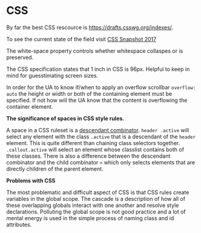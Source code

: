 # CSS

By far the best CSS rescource is https://drafts.csswg.org/indexes/.

To see the current state of the field visit [CSS Snapshot 2017](https://www.w3c.org/TR/css-2017/)

The white-space property controls whether whitespace collaspes or is preserved.

The CSS specification states that 1 inch in CSS is 96px. Helpful to keep in mind for guesstimating screen sizes.

In order for the UA to know if/when to apply an overflow scrollbar `overflow: auto` the height or width or both of the containing element must be specified. If not how will the UA know that the content is overflowing the container element.

**The significance of spaces in CSS style rules.**

 A space in a CSS ruleset is a [descendant combinator](https://www.w3.org/TR/css3-selectors/#descendant-combinators). `header .active` will select any element with the class `.active` that is a descendant of the `header` element. This is quite different than chaining class selectors together. `.callout.active` will select an element whose classlist contains both of these classes. There is also a difference between the descendant combinator and the child combinator `>` which only selects elements that are directly children of the parent element.

**Problems with CSS**

The most problematic and difficult aspect of CSS is that CSS rules create variables in the global scope. The cascade is a description of how all of these overlapping globals interact with one another and resolve style declarations. Polluting the global scope is not good practice and a lot of mental energy is used in the simple process of naming class and id attributes.
